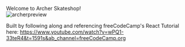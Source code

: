 Welcome to Archer Skateshop! <br />
![archerpreview](https://user-images.githubusercontent.com/48702365/78512187-17ee0380-7768-11ea-89f5-b5c11d155668.png)


Built by following along and referencing freeCodeCamp's React Tutorial here: https://www.youtube.com/watch?v=wPQ1-33teR4&t=1591s&ab_channel=freeCodeCamp.org
